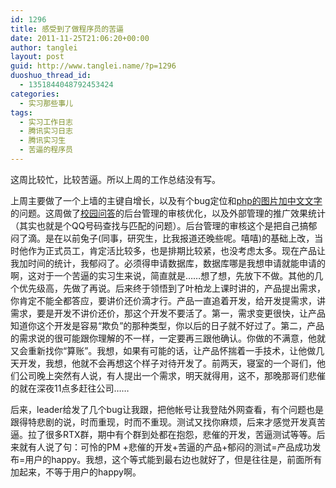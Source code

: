```yaml
---
id: 1296
title: 感受到了做程序员的苦逼
date: 2011-11-25T21:06:20+00:00
author: tanglei
layout: post
guid: http://www.tanglei.name/?p=1296
duoshuo_thread_id:
  - 1351844048792453424
categories:
  - 实习那些事儿
tags:
  - 实习工作日志
  - 腾讯实习日志
  - 腾讯实习生
  - 苦逼的程序员
---
```

这周比较忙，比较苦逼。所以上周的工作总结没有写。

上周主要做了一个上墙的主键自增长，以及有个bug定位和[php的图片加中文文字](http://www.tanglei.name/add-chinese-text-mark-to-picture-in-php/)的问题。这周做了[校园问答](http://www.pengyou.com/index.php?mod=ask)的后台管理的审核优化，以及外部管理的推广效果统计（其实也就是个QQ号码查找与匹配的问题）。后台管理的审核这个是把自己搞郁闷了滴。是在以前兔子(同事，研究生，比我报道还晚些呢。嘻嘻)的基础上改，当时他作为正式员工，肯定活比较多，也是排期比较紧，也没考虑太多。现在产品让我加时间的统计，我郁闷了。必须得申请数据库，数据库哪是我想申请就能申请的啊，这对于一个苦逼的实习生来说，简直就是……想了想，先放下不做。其他的几个优先级高，先做了再说。后来终于领悟到了叶柏龙上课时讲的，产品提出需求，你肯定不能全都答应，要讲价还价滴才行。产品一直追着开发，给开发提需求，讲需求，要是开发不讲价还价，那这个开发不要活了。第一，需求变更很快，让产品知道你这个开发是容易“欺负”的那种类型，你以后的日子就不好过了。第二，产品的需求说的很可能跟你理解的不一样，一定要再三跟他确认。你做的不满意，他就又会重新找你“算账”。我想，如果有可能的话，让产品怀揣着一手技术，让他做几天开发，我想，他就不会再想这个样子对待开发了。前两天，寝室的一个哥们，他们公司晚上突然有人说，有人提出一个需求，明天就得用，这不，那晚那哥们悲催的就在深夜11点多赶往公司……

后来，leader给发了几个bug让我跟，把他帐号让我登陆外网查看，有个问题也是跟得特悲剧的说，时而重现，时而不重现。测试又找你麻烦，后来才感觉开发真苦逼。拉了很多RTX群，期中有个群到处都在抱怨，悲催的开发，苦逼测试等等。后来就有人说了句：可怜的PM +悲催的开发+苦逼的产品+郁闷的测试=产品成功发布=用户的happy。我想，这个等式能到最右边也就好了，但是往往是，前面所有加起来，不等于用户的happy啊。

